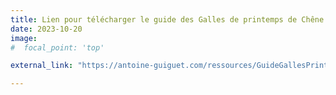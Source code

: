 ```yaml
---
title: Lien pour télécharger le guide des Galles de printemps de Chêne
date: 2023-10-20
image:
#  focal_point: 'top'

external_link: "https://antoine-guiguet.com/ressources/GuideGallesPrintemps.pdf"

---
```



<!--more-->

